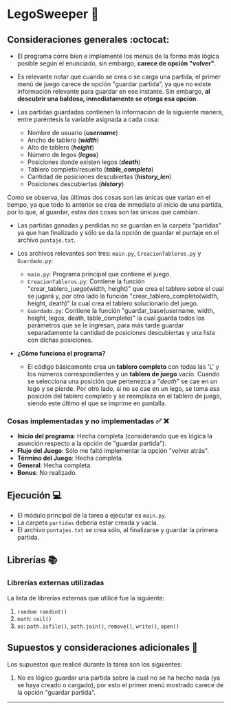 # LegoSweeper :school_satchel:


## Consideraciones generales :octocat:

* El programa corre bien e implementé los menús de la forma más lógica posible según el enunciado, sin embargo, **carece de opción "volver"**.

* Es relevante notar que cuando se crea o se carga una partida, el primer menú de juego carece de opción "guardar partida", ya que no existe información relevante para guardar en ese instante. Sin embargo, **al descubrir una baldosa, inmediatamente se otorga esa opción**.

* Las partidas guardadas contienen la información de la siguiente manera, entre paréntesis la variable asignada a cada cosa:
  * Nombre de usuario (**_username_**)
  * Ancho de tablero (**_width_**)
  * Alto de tablero (**_height_**)
  * Número de legos (**_legos_**)
  * Posiciones donde existen legos (**_death_**)
  * Tablero completo/resuelto (**_table_completo_**)
  * Cantidad de posiciones descubiertas (**_history_len_**)
  * Posiciones descubiertas (**_history_**)

Como se observa, las últimas dos cosas son las únicas que varían en el tiempo, ya que todo lo anterior se crea de inmediato al inicio de una partida, por lo que, al guardar, estas dos cosas son las únicas que cambian.

* Las partidas ganadas y perdidas no se guardan en la carpeta "partidas" ya que han finalizado y sólo se da la opción de guardar el puntaje en el archivo ```puntaje.txt```.

* Los archivos relevantes son tres: ```main.py```, ```CreacionTableros.py``` y ```Guardado.py```:
  * ```main.py```: Programa principal que contiene el juego.
  * ```CreacionTableros.py```: Contiene la función "crear_tablero_juego(width, height)" que crea el tablero sobre el cual se jugará y, por otro lado la función "crear_tablero_completo(width, height, death)" la cual crea el tablero solucionario del juego.
  * ```Guardado.py```: Contiene la función "guardar_base(username, width, height, legos, death, table_completo)" la cual guarda todos los parámetros que se le ingresan, para más tarde guardar separadamente la cantidad de posiciones descubiertas y una lista con dichas posiciones.

* **¿Cómo funciona el programa?**
  * El código básicamente crea un **tablero completo** con todas las 'L' y los números correspondientes y un **tablero de juego** vacío. Cuando se selecciona una posición que pertenezca a "_death_" se cae en un lego y se pierde. Por otro lado, si no se cae en un lego, se toma esa posición del tablero completo y se reemplaza en el tablero de juego, siendo este último el que se imprime en pantalla.


### Cosas implementadas y no implementadas :white_check_mark: :x:

* **Inicio del programa**: Hecha completa (considerando que es lógica la asunción respecto a la opción de "guardar partida").
* **Flujo del Juego**: Sólo me faltó implementar la opción "volver atrás".
* **Término del Juego**: Hecha completa.
* **General**: Hecha completa.
* **Bonus**: No realizado.

## Ejecución :computer:
* El módulo principal de la tarea a ejecutar es  ```main.py```. 
* La carpeta ```partidas``` debería estar creada y vacía. 
* El archivo ```puntajes.txt``` se crea sólo, al finalizarse y guardar la primera partida.


## Librerías :books:
### Librerías externas utilizadas
La lista de librerías externas que utilicé fue la siguiente:

1. ```random```: ```randint()```
2. ```math```: ```ceil()```
3. ```os```: ```path.isfile()```, ```path.join()```, ```remove()```, ```write()```, ```open()```


## Supuestos y consideraciones adicionales :thinking:
Los supuestos que realicé durante la tarea son los siguientes:

1. No es lógico guardar una partida sobre la cual no se ha hecho nada (ya se haya creado o cargado), por esto el primer menú mostrado carece de la opción "guardar partida".

-------
